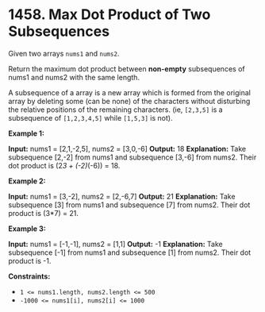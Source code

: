 # 1458. Max Dot Product of Two Subsequences

Given two arrays `nums1` and `nums2`.

Return the maximum dot product between **non-empty** subsequences of nums1 and nums2 with the same length.

A subsequence of a array is a new array which is formed from the original array by deleting some (can be none) of the characters without disturbing the relative positions of the remaining characters. (ie, `[2,3,5]` is a subsequence of `[1,2,3,4,5]` while `[1,5,3]` is not).

**Example 1:**

**Input:** nums1 = [2,1,-2,5], nums2 = [3,0,-6]
**Output:** 18
**Explanation:** Take subsequence [2,-2] from nums1 and subsequence [3,-6] from nums2.
Their dot product is (2*3 + (-2)*(-6)) = 18.

**Example 2:**

**Input:** nums1 = [3,-2], nums2 = [2,-6,7]
**Output:** 21
**Explanation:** Take subsequence [3] from nums1 and subsequence [7] from nums2.
Their dot product is (3*7) = 21.

**Example 3:**

**Input:** nums1 = [-1,-1], nums2 = [1,1]
**Output:** -1
**Explanation:** Take subsequence [-1] from nums1 and subsequence [1] from nums2.
Their dot product is -1.

**Constraints:**

- `1 <= nums1.length, nums2.length <= 500`
- `-1000 <= nums1[i], nums2[i] <= 1000`